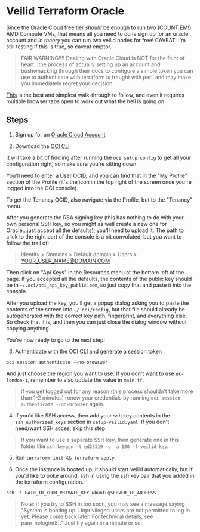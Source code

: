 # Veilid Terraform Oracle

Since the [Oracle Cloud](https://www.oracle.com/uk/cloud/free/) free tier _should_ be enough to run two (COUNT EM!) AMD Compute VMs, that means all you need to do is sign up for an oracle account and _in theory_ you can run two veilid nodes for free! CAVEAT: I'm still testing if this is true, so caveat emptor.

> FAIR WARNING!!!! Dealing with Oracle Cloud is NOT for the feint of heart...the process of actually setting up an account and bushwhacking through their docs to configure a simple token you can use to authenticate with terraform is fraught with peril and may make you immediately regret your decision.

[This](https://developer.hashicorp.com/terraform/tutorials/oci-get-started/oci-build) is the best and simplest walk-through to follow, and even it requires multiple browser tabs open to work out what the hell is going on.

## Steps

1. Sign up for an [Oracle Cloud Account](https://www.oracle.com/cloud/sign-in.html)

2. Download the [OCI CLI](https://github.com/oracle/oci-cli)

It will take a bit of fiddling after running the `oci setup config` to get all your configuration right, so make sure you're sitting down.

You'll need to enter a User OCID, and you can find that in the "My Profile" section of the Profile (it's the icon in the top right of the screen once you're logged into the OCI console).

To get the Tenancy OCID, also navigate via the Profile, but to the "Tenancy" menu.

After you generate the RSA signing key (this has nothing to do with your own personal SSH key, so you might as well create a new one for Oracle...just accept all the defaults), you'll need to upload it. The path to click to the right part of the console is a bit convoluted, but you want to follow the trail of:

> Identity > Domains > Default domain > Users > YOUR_USER_NAME@DOMAIN.COM

Then click on "Api Keys" in the Resources menu at the bottom left of the page. If you accepted all the defaults, the contents of the public key should be in `~/.oci/oci_api_key_public.pem`, so just copy that and paste it into the console.

After you upload the key, you'll get a popup dialog asking you to paste the contents of the screen into `~/.oci/config`, but that file should already be autogenerated with the correct key path, fingerprint, and everything else. So check that it is, and then you can just close the dialog window without copying anything.

You're now ready to go to the next step!

3. Authenticate with the OCI CLI and generate a session token

```
oci session authenticate --no-browswer
```

And just choose the region you want to use. If you don't want to use `uk-london-1`, remember to also update the value in `main.tf`.

> if you get logged out for any reason (this process shouldn't take more than 1-2 minutes) renew your credentials by running `oci session authenticate --no-browser` again.

4. If you'd like SSH access, then add your ssh key contents in the `ssh_authorized_keys` section in `setup-veilid.yaml`. If you don't need/want SSH acces, skip this step.

> If you want to use a separate SSH key, then generate one in this folder like `ssh-keygen -t ed25519 -o -a 100 -f veilid-key`.

5. Run `terraform init && terraform apply`.

6. Once the instance is booted up, it should start veilid automatically, but if you'd like to poke around, ssh in using the ssh key pair that you added in the terraform configuration.

```
ssh -i PATH_TO_YOUR_PRIVATE_KEY ubuntu@SERVER_IP_ADDRESS
```

> Note: if you try to SSH in too soon, you may see a message saying "System is booting up. Unprivileged users are not permitted to log in yet. Please come back later. For technical details, see pam_nologin(8)." Just try again in a minute or so.
